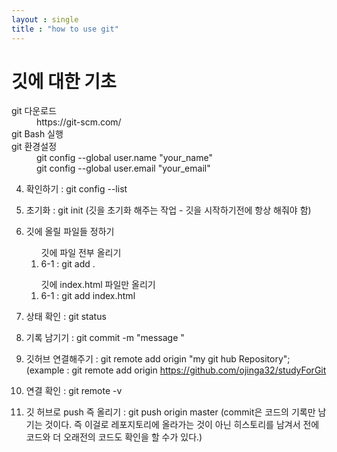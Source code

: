 ```yaml
---
layout : single
title : "how to use git"
---
```


# 깃에 대한 기초

<dl>
  <dt>git 다운로드</dt>
  <dd>https://git-scm.com/</dd>
  <dt>git Bash 실행</dt>
  <dt>git 환경설정</dt>
  <dd>git config --global user.name "your_name"</dd>
  <dd>git config --global user.email "your_email"</dd>
</dl>






4. 확인하기 : git config --list

5. 초기화 : git init (깃을 초기화 해주는 작업 - 깃을 시작하기전에 항상 해줘야 함)

6. 깃에 올릴 파일들 정하기
<ul>
  <ol> 깃에 파일 전부 올리기
    <li>6-1 : git add .</li>
  </ol>
  <ol> 깃에 index.html 파일만 올리기
    <li>6-1 : git add index.html</li>
  </ol>
</ul>

7. 상태 확인 : git status

8. 기록 남기기 : git commit -m "message "

9. 깃허브 연결해주기 : git remote add origin "my git hub Repository";    (example : git remote add origin https://github.com/ojinga32/studyForGit

10. 연결 확인 : git remote -v

11. 깃 허브로 push 즉 올리기 : git push origin master                    (commit은 코드의 기록만 남기는 것이다. 즉 이걸로 레포지토리에 올라가는 것이 아닌 히스토리를 남겨서 전에 코드와 더 오래전의 코드도 확인을 할 수가 있다.)






